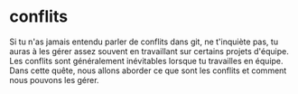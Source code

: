 # conflits

Si tu n'as jamais entendu parler de conflits dans git, ne t'inquiète pas, tu auras à les gérer assez souvent en travaillant sur certains projets d'équipe.
Les conflits sont généralement inévitables lorsque tu travailles en équipe.
Dans cette quête, nous allons aborder ce que sont les conflits et comment nous pouvons les gérer.
